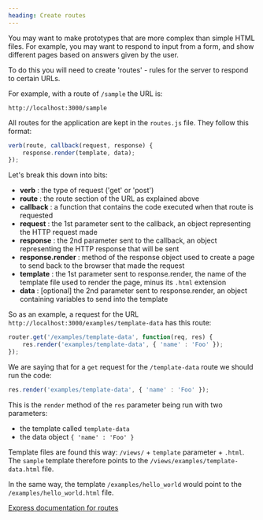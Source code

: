 ```yaml
---
heading: Create routes
---
```


You may want to make prototypes that are more complex than simple HTML files. For example, you may want to respond to input from a form, and show different pages based on answers given by the user.

To do this you will need to create 'routes' - rules for the server to respond to certain URLs.

For example, with a route of `/sample` the URL is:

```
http://localhost:3000/sample
```    

All routes for the application are kept in the `routes.js` file. They follow this format:

```js
verb(route, callback(request, response) {
    response.render(template, data);
});
```

Let's break this down into bits:

* **verb** : the type of request ('get' or 'post')
* **route** : the route section of the URL as explained above
* **callback** : a function that contains the code executed when that route is requested
* **request** : the 1st parameter sent to the callback, an object representing the HTTP request made
* **response** : the 2nd parameter sent to the callback, an object representing the HTTP response that will be sent
* **response.render** : method of the response object used to create a page to send back to the browser that made the request
* **template** : the 1st parameter sent to response.render, the name of the template file used to render the page, minus its `.html` extension
* **data** : [optional] the 2nd parameter sent to response.render, an object containing variables to send into the template

So as an example, a request for the URL `http://localhost:3000/examples/template-data` has this route:

```js
router.get('/examples/template-data', function(req, res) {
    res.render('examples/template-data', { 'name' : 'Foo' });
});
```
    
We are saying that for a `get` request for the `/template-data` route we should run the code:

```js
res.render('examples/template-data', { 'name' : 'Foo' });
```
    
This is the `render` method of the `res` parameter being run with two parameters: 

- the template called `template-data`
- the data object `{ 'name' : 'Foo' }`

Template files are found this way: `/views/` + `template` parameter + `.html`. The `sample` template therefore points to the `/views/examples/template-data.html` file. 

In the same way, the template `/examples/hello_world` would point to the `/examples/hello_world.html` file.

[Express documentation for routes](http://expressjs.com/4x/api.html#app.VERB)